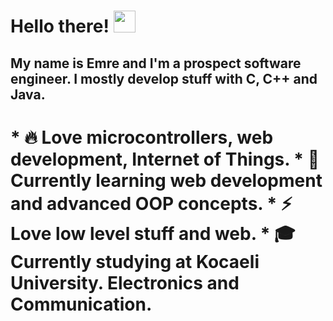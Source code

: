 # Hello there! <img src="https://raw.githubusercontent.com/MartinHeinz/MartinHeinz/master/wave.gif" width="35px">
<h2>My name is Emre and I'm a prospect software engineer. I mostly develop stuff with C, C++ and Java.</h2>
<h1>
* 🔥 Love microcontrollers, web development, Internet of Things.
* 🌱 Currently learning web development and advanced OOP concepts.
* ⚡ Love low level stuff and web.
* 🎓 Currently studying at Kocaeli University. Electronics and Communication.
</h1>
